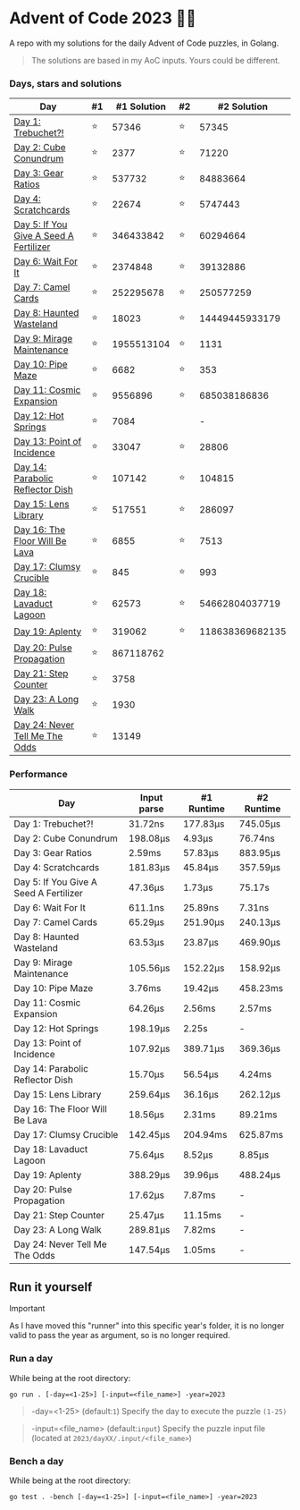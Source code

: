 # Advent of Code 2023 🎄🎁
A repo with my solutions for the daily Advent of Code puzzles, in Golang.

> The solutions are based in my AoC inputs. Yours could be different.

### Days, stars and solutions 
| Day                                                           | #1 | #1 Solution | #2 | #2 Solution     |
|---------------------------------------------------------------|----|-------------|----|-----------------|
| [Day 1: Trebuchet?!](2023/day01/day01.go)                     | ⭐ | 57346      | ⭐ | 57345           |
| [Day 2: Cube Conundrum](2023/day02/day02.go)                  | ⭐ | 2377       | ⭐ | 71220           |
| [Day 3: Gear Ratios](2023/day03/day03.go)                     | ⭐ | 537732     | ⭐ | 84883664        |
| [Day 4: Scratchcards](2023/day04/day04.go)                    | ⭐ | 22674      | ⭐ | 5747443         |
| [Day 5: If You Give A Seed A Fertilizer](2023/day05/day05.go) | ⭐ | 346433842  | ⭐ | 60294664        |
| [Day 6: Wait For It](2023/day06/day06.go)                     | ⭐ | 2374848    | ⭐ | 39132886        |
| [Day 7: Camel Cards](2023/day07/day07.go)                     | ⭐ | 252295678  | ⭐ | 250577259       |
| [Day 8: Haunted Wasteland](2023/day08/day08.go)               | ⭐ | 18023      | ⭐ | 14449445933179  |
| [Day 9: Mirage Maintenance](2023/day09/day09.go)              | ⭐ | 1955513104 | ⭐ | 1131            |
| [Day 10: Pipe Maze](2023/day10/day10.go)                      | ⭐ | 6682       | ⭐ | 353             |
| [Day 11: Cosmic Expansion](2023/day11/day11.go)               | ⭐ | 9556896    | ⭐ | 685038186836    |
| [Day 12: Hot Springs](2023/day12/day12.go)                    | ⭐ | 7084       |   | -               |
| [Day 13: Point of Incidence](2023/day13/day13.go)             | ⭐ | 33047      | ⭐ | 28806           |
| [Day 14: Parabolic Reflector Dish](2023/day14/day14.go)       | ⭐ | 107142     | ⭐ | 104815          |
| [Day 15: Lens Library](2023/day15/main.go)                    | ⭐ | 517551     | ⭐ | 286097          |
| [Day 16: The Floor Will Be Lava](2023/day16/day16.go)         | ⭐ | 6855       | ⭐ | 7513            |
| [Day 17: Clumsy Crucible](2023/day17/day17.go)                | ⭐ | 845        | ⭐ | 993             |
| [Day 18: Lavaduct Lagoon](2023/day18/day18.go)                | ⭐ | 62573      | ⭐ | 54662804037719  |
| [Day 19: Aplenty](2023/day19/day19.go)                        | ⭐ | 319062     | ⭐ | 118638369682135 |
| [Day 20: Pulse Propagation](2023/day20/day20.go)              | ⭐ | 867118762  |   |                 |
| [Day 21: Step Counter](2023/day21/day21.go)                   | ⭐ | 3758       |   |                 |
| [Day 23: A Long Walk](2023/day23/day23.go)                    | ⭐ | 1930       |   |                 |
| [Day 24: Never Tell Me The Odds](2023/day23/day23.go)         | ⭐ | 13149      |   |                 |


### Performance
| Day                                    | Input parse | #1 Runtime | #2 Runtime |
|----------------------------------------|-------------|------------|------------|
| Day 1: Trebuchet?!                     | 31.72ns     | 177.83μs   | 745.05μs   |
| Day 2: Cube Conundrum                  | 198.08μs    | 4.93μs     | 76.74ns    |
| Day 3: Gear Ratios                     | 2.59ms      | 57.83μs    | 883.95μs   |
| Day 4: Scratchcards                    | 181.83μs    | 45.84μs    | 357.59μs   |
| Day 5: If You Give A Seed A Fertilizer | 47.36μs     | 1.73μs     | 75.17s     |
| Day 6: Wait For It                     | 611.1ns     | 25.89ns    | 7.31ns     |
| Day 7: Camel Cards                     | 65.29μs     | 251.90μs   | 240.13μs   |
| Day 8: Haunted Wasteland               | 63.53μs     | 23.87μs    | 469.90μs   |
| Day 9: Mirage Maintenance              | 105.56μs    | 152.22μs   | 158.92μs   |
| Day 10: Pipe Maze                      | 3.76ms      | 19.42μs    | 458.23ms   |
| Day 11: Cosmic Expansion               | 64.26μs     | 2.56ms     | 2.57ms     |
| Day 12: Hot Springs                    | 198.19μs    | 2.25s      | -          |
| Day 13: Point of Incidence             | 107.92μs    | 389.71μs   | 369.36μs   |
| Day 14: Parabolic Reflector Dish       | 15.70μs     | 56.54μs    | 4.24ms     |
| Day 15: Lens Library                   | 259.64μs    | 36.16μs    | 262.12μs   |
| Day 16: The Floor Will Be Lava         | 18.56μs     | 2.31ms     | 89.21ms    |
| Day 17: Clumsy Crucible                | 142.45μs    | 204.94ms   | 625.87ms   |
| Day 18: Lavaduct Lagoon                | 75.64μs     | 8.52μs     | 8.85μs     |
| Day 19: Aplenty                        | 388.29μs    | 39.96μs    | 488.24μs   |
| Day 20: Pulse Propagation              | 17.62μs     | 7.87ms     | -          |
| Day 21: Step Counter                   | 25.47μs     | 11.15ms    | -          |
| Day 23: A Long Walk                    | 289.81μs    | 7.82ms     | -          |
| Day 24: Never Tell Me The Odds         | 147.54μs    | 1.05ms     | -          |

## Run it yourself
> [!IMPORTANT]
> As I have moved this "runner" into this specific year's folder, it is no longer valid to pass
> the year as argument, so is no longer required.
### Run a day 
While being at the root directory:
```
go run . [-day=<1-25>] [-input=<file_name>] -year=2023
```
> -day=<1-25> (default:`1`) Specify the day to execute the puzzle `(1-25)`

> -input=<file_name> (default:`input`) Specify the puzzle input file (located at `2023/dayXX/.input/<file_name>`)
### Bench a day
While being at the root directory:
```
go test . -bench [-day=<1-25>] [-input=<file_name>] -year=2023
```

##
